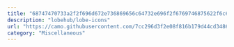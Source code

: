 ```yaml
---
title: "68747470733a2f2f696d672e736869656c64732e696f2f6769746875622f6c6963656e73652f6c6f62656875622f6c6f62652d69636f6e73"
description: "lobehub/lobe-icons"
url: "https://camo.githubusercontent.com/7cc296d3f2e08f816b179d44cd34863daf8068523268f75d018bc6669a98c8ee/68747470733a2f2f696d672e736869656c64732e696f2f6769746875622f6c6963656e73652f6c6f62656875622f6c6f62652d69636f6e73"
category: "Miscellaneous"
---
```

